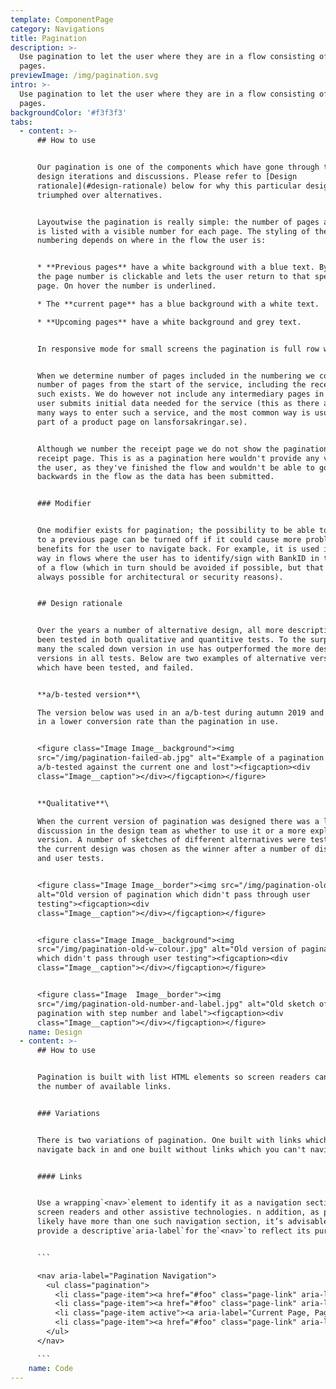 ```yaml
---
template: ComponentPage
category: Navigations
title: Pagination
description: >-
  Use pagination to let the user where they are in a flow consisting of several
  pages.
previewImage: /img/pagination.svg
intro: >-
  Use pagination to let the user where they are in a flow consisting of several
  pages.
backgroundColor: '#f3f3f3'
tabs:
  - content: >-
      ## How to use


      Our pagination is one of the components which have gone through the most
      design iterations and discussions. Please refer to [Design
      rationale](#design-rationale) below for why this particular design has
      triumphed over alternatives.


      Layoutwise the pagination is really simple: the number of pages available
      is listed with a visible number for each page. The styling of the
      numbering depends on where in the flow the user is:


      * **Previous pages** have a white background with a blue text. By default
      the page number is clickable and lets the user return to that specific
      page. On hover the number is underlined.

      * The **current page** has a blue background with a white text.

      * **Upcoming pages** have a white background and grey text.


      In responsive mode for small screens the pagination is full row width.


      When we determine number of pages included in the numbering we count the
      number of pages from the start of the service, including the receipt if
      such exists. We do however not include any intermediary pages in which the
      user submits initial data needed for the service (this as there are often
      many ways to enter such a service, and the most common way is usually as
      part of a product page on lansforsakringar.se).


      Although we number the receipt page we do not show the pagination on the
      receipt page. This is as a pagination here wouldn't provide any value to
      the user, as they've finished the flow and wouldn't be able to go
      backwards in the flow as the data has been submitted.


      ### Modifier


      One modifier exists for pagination; the possibility to be able to navigate
      to a previous page can be turned off if it could cause more problems than
      benefits for the user to navigate back. For example, it is used in such a
      way in flows where the user has to identify/sign with BankID in the middle
      of a flow (which in turn should be avoided if possible, but that isn't
      always possible for architectural or security reasons).


      ## Design rationale


      Over the years a number of alternative design, all more descriptive have
      been tested in both qualitative and quantitive tests. To the surprise of
      many the scaled down version in use has outperformed the more descriptive
      versions in all tests. Below are two examples of alternative versions
      which have been tested, and failed.


      **a/b-tested version**\

      The version below was used in an a/b-test during autumn 2019 and resulted
      in a lower conversion rate than the pagination in use.


      <figure class="Image Image__background"><img
      src="/img/pagination-failed-ab.jpg" alt="Example of a pagination which was
      a/b-tested against the current one and lost"><figcaption><div
      class="Image__caption"></div></figcaption></figure>


      **Qualitative**\

      When the current version of pagination was designed there was a lot of
      discussion in the design team as whether to use it or a more explanatory
      version. A number of sketches of different alternatives were tested, and
      the current design was chosen as the winner after a number of discussions
      and user tests. 


      <figure class="Image Image__border"><img src="/img/pagination-old.jpg"
      alt="Old version of pagination which didn't pass through user
      testing"><figcaption><div
      class="Image__caption"></div></figcaption></figure>


      <figure class="Image Image__background"><img
      src="/img/pagination-old-w-colour.jpg" alt="Old version of pagination
      which didn't pass through user testing"><figcaption><div
      class="Image__caption"></div></figcaption></figure>


      <figure class="Image  Image__border"><img
      src="/img/pagination-old-number-and-label.jpg" alt="Old sketch of
      pagination with step number and label"><figcaption><div
      class="Image__caption"></div></figcaption></figure>
    name: Design
  - content: >-
      ## How to use


      Pagination is built with list HTML elements so screen readers can announce
      the number of available links.


      ### Variations


      There is two variations of pagination. One built with links which you can
      navigate back in and one built without links which you can't navigate in. 


      #### Links


      Use a wrapping`<nav>`element to identify it as a navigation section to
      screen readers and other assistive technologies. n addition, as pages
      likely have more than one such navigation section, it’s advisable to
      provide a descriptive`aria-label`for the`<nav>`to reflect its purpose.


      ```

      <nav aria-label="Pagination Navigation">
        <ul class="pagination">
          <li class="page-item"><a href="#foo" class="page-link" aria-label="Goto Page 1">1</a></li>
          <li class="page-item"><a href="#foo" class="page-link" aria-label="Goto Page 1">2</a></li>
          <li class="page-item active"><a aria-label="Current Page, Page 3" href="#foo" class="page-link" aria-current="true">3</a></li>
          <li class="page-item"><a href="#foo" class="page-link" aria-label="Goto Page 4">4</a></li>
        </ul>
      </nav>

      ```
    name: Code
---
```

